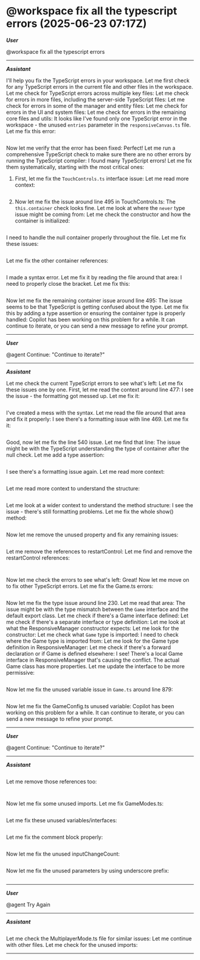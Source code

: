 <!-- Generated by SpecStory -->

# @workspace fix all the typescript errors (2025-06-23 07:17Z)

_**User**_

@workspace fix all the typescript errors

---

_**Assistant**_

I'll help you fix the TypeScript errors in your workspace. Let me first check for any TypeScript errors in the current file and other files in the workspace. Let me check for TypeScript errors across multiple key files: Let me check for errors in more files, including the server-side TypeScript files: Let me check for errors in some of the manager and entity files: Let me check for errors in the UI and system files: Let me check for errors in the remaining core files and utils: It looks like I've found only one TypeScript error in the workspace - the unused `entries` parameter in the `responsiveCanvas.ts` file. Let me fix this error: 
```

```
Now let me verify that the error has been fixed: Perfect! Let me run a comprehensive TypeScript check to make sure there are no other errors by running the TypeScript compiler: I found many TypeScript errors! Let me fix them systematically, starting with the most critical ones:

1. First, let me fix the `TouchControls.ts` interface issue: Let me read more context: 
```

```
2. Now let me fix the issue around line 495 in TouchControls.ts: The `this.container` check looks fine. Let me look at where the `never` type issue might be coming from: Let me check the constructor and how the container is initialized: 
```

```
I need to handle the null container properly throughout the file. Let me fix these issues: 
```

```
Let me fix the other container references: 
```

```
I made a syntax error. Let me fix it by reading the file around that area: I need to properly close the bracket. Let me fix this: 
```

```
Now let me fix the remaining container issue around line 495: The issue seems to be that TypeScript is getting confused about the type. Let me fix this by adding a type assertion or ensuring the container type is properly handled: Copilot has been working on this problem for a while. It can continue to iterate, or you can send a new message to refine your prompt.

---

_**User**_

@agent Continue: "Continue to iterate?"

---

_**Assistant**_

Let me check the current TypeScript errors to see what's left: Let me fix these issues one by one. First, let me read the context around line 477: I see the issue - the formatting got messed up. Let me fix it: 
```

```
I've created a mess with the syntax. Let me read the file around that area and fix it properly: I see there's a formatting issue with line 469. Let me fix it: 
```

```
Good, now let me fix the line 540 issue. Let me find that line: The issue might be with the TypeScript understanding the type of container after the null check. Let me add a type assertion: 
```

```
I see there's a formatting issue again. Let me read more context: 
```

```
Let me read more context to understand the structure: 
```

```
Let me look at a wider context to understand the method structure: I see the issue - there's still formatting problems. Let me fix the whole show() method: 
```

```
Now let me remove the unused property and fix any remaining issues: 
```

```
Let me remove the references to restartControl: Let me find and remove the restartControl references: 
```

```

```

```
Now let me check the errors to see what's left: Great! Now let me move on to fix other TypeScript errors. Let me fix the Game.ts errors: 
```

```
Now let me fix the type issue around line 230. Let me read that area: The issue might be with the type mismatch between the `Game` interface and the default export class. Let me check if there's a Game interface defined: Let me check if there's a separate interface or type definition: Let me look at what the ResponsiveManager constructor expects: Let me look for the constructor: Let me check what `Game` type is imported: I need to check where the Game type is imported from: Let me look for the Game type definition in ResponsiveManager: Let me check if there's a forward declaration or if Game is defined elsewhere: I see! There's a local Game interface in ResponsiveManager that's causing the conflict. The actual Game class has more properties. Let me update the interface to be more permissive: 
```

```
Now let me fix the unused variable issue in `Game.ts` around line 879: 
```

```
Now let me fix the GameConfig.ts unused variable: Copilot has been working on this problem for a while. It can continue to iterate, or you can send a new message to refine your prompt.

---

_**User**_

@agent Continue: "Continue to iterate?"

---

_**Assistant**_


```

```
Let me remove those references too: 
```

```

```

```
Now let me fix some unused imports. Let me fix GameModes.ts: 
```

```
Let me fix these unused variables/interfaces: 
```

```
Let me fix the comment block properly: 
```

```
Now let me fix the unused inputChangeCount: 
```

```
Now let me fix the unused parameters by using underscore prefix: 
```

```


---

_**User**_

@agent Try Again

---

_**Assistant**_


```

```
Let me check the MultiplayerMode.ts file for similar issues: Let me continue with other files. Let me check for the unused imports: 

---

